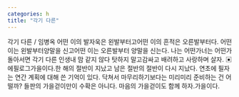```yaml
---
categories: h
title: "각기 다른"
---
```

각기 다른 / 임병옥 어떤 이의 발자욱은 왼발부터고어떤 이의 흔적은 오른발부터다. 어떤 이는 왼발부터양말을 신고어떤 이는 오른발부터 양말을 신는다. 나는 어떤가너는 어떤가 돌아서면 각기 다른 인생내 맘 같지 않다 탓하지 말고감싸고 배려하고 사랑하며 살자. ▣ 에필로그가을이다.한 해의 절반이 지났고 남은 절반의 절반이 다시 지났다. 연초에 필자는 연간 계획에 대해 쓴 기억이 있다. 닥쳐서 마무리하기보다는 미리미리 준비하는 건 어떨까? 들판의 가을걷이만이 수확은 아니다. 마음의 가을걷이도 함께 하자.가을이다.